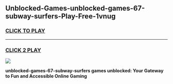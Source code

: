 
## Unblocked-Games-unblocked-games-67-subway-surfers-Play-Free-1vnug
<h3>
<a href="https://premium76.site?title=unblocked-games-67-subway-surfers&ref=15A">CLICK TO PLAY</a></h3>
<hr>

<h3>
<a href="https://premium76.site?title=unblocked-games-67-subway-surfers&ref=15A">CLICK 2 PLAY</a>
  
</h3>

<a href="https://premium76.site?title=unblocked-games-67-subway-surfers&ref=15A"><img src="https://clearcache.store/games.png"></a>


**unblocked-games-67-subway-surfers games unblocked: Your Gateway to Fun and Accessible Online Gaming**
